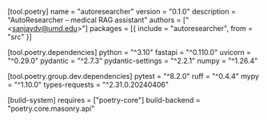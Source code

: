 [tool.poetry]
name = "autoresearcher"
version = "0.1.0"
description = "AutoResearcher – medical RAG assistant"
authors = ["<Sanjay> <<sanjaydv@umd.edu>>"]
packages = [{ include = "autoresearcher", from = "src" }]

[tool.poetry.dependencies]
python = "^3.10"
fastapi = "^0.110.0"
uvicorn = "^0.29.0"
pydantic = "^2.7.3"
pydantic-settings = "^2.2.1"
numpy = "^1.26.4"

[tool.poetry.group.dev.dependencies]
pytest = "^8.2.0"
ruff = "^0.4.4"
mypy = "^1.10.0"
types-requests = "^2.31.0.20240406"

[build-system]
requires = ["poetry-core"]
build-backend = "poetry.core.masonry.api"
